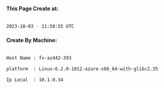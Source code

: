 
   
#### This Page Create at:

```bash

2023-10-03 - 11:58:55 UTC

```

#### Create By Machine:

```bash

Host Name : fv-az442-393

platform  : Linux-6.2.0-1012-azure-x86_64-with-glibc2.35

Ip Local  : 10.1.0.34

```


